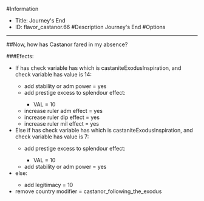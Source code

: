 #Information
 - Title: Journey's End
 - ID: flavor_castanor.66
#Description
Journey's End
#Options

___
##Now, how has Castanor fared in my absence?

###Efects:<ul><li>If has check variable has which is castaniteExodusInspiration, and check variable has value is 14:</li><ul><li>add stability or adm power = yes</li><li>add prestige excess to splendour effect:</li><ul><li>VAL = 10</li></ul><li>increase ruler adm effect = yes</li><li>increase ruler dip effect = yes</li><li>increase ruler mil effect = yes</li></ul><li>Else if has check variable has which is castaniteExodusInspiration, and check variable has value is 7:</li><ul><li>add prestige excess to splendour effect:</li><ul><li>VAL = 10</li></ul><li>add stability or adm power = yes</li></ul><li>else:</li><ul><li>add legitimacy = 10</li></ul><li>remove country modifier = castanor_following_the_exodus</li></ul>
